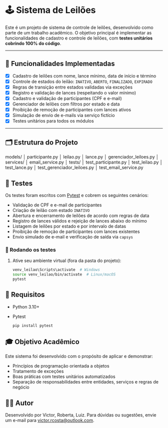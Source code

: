 # 🕹️ Sistema de Leilões

Este é um projeto de sistema de controle de leilões, desenvolvido como parte de um trabalho acadêmico. O objetivo principal é implementar as funcionalidades de cadastro e controle de leilões, com **testes unitários cobrindo 100% do código**.

---

## 📌 Funcionalidades Implementadas

- [x] Cadastro de leilões com nome, lance mínimo, data de início e término
- [x] Controle de estados do leilão: `INATIVO`, `ABERTO`, `FINALIZADO`, `EXPIRADO`
- [x] Regras de transição entre estados validadas via exceções
- [x] Registro e validação de lances (respeitando o valor mínimo)
- [x] Cadastro e validação de participantes (CPF e e-mail)
- [x] Gerenciador de leilões com filtros por estado e data
- [x] Proibição de remoção de participantes com lances ativos
- [x] Simulação de envio de e-mails via serviço fictício
- [x] Testes unitários para todos os módulos

---

## 🗂️ Estrutura do Projeto

models/
│   participante.py
│   leilao.py
│   lance.py
│   gerenciador_leiloes.py
│
services/
│   email_service.py
│
tests/
│   test_participante.py
│   test_leilao.py
│   test_lance.py
│   test_gerenciador_leiloes.py
│   test_email_service.py

## 🧪 Testes

Os testes foram escritos com [Pytest](https://docs.pytest.org/) e cobrem os seguintes cenários:

- Validação de CPF e e-mail de participantes
- Criação de leilão com estado `INATIVO`
- Abertura e encerramento de leilões de acordo com regras de data
- Registro de lances válidos e rejeição de lances abaixo do mínimo
- Listagem de leilões por estado e por intervalo de datas
- Proibição de remoção de participantes com lances existentes
- Envio simulado de e-mail e verificação de saída via `capsys`

### 🔧 Rodando os testes

1. Ative seu ambiente virtual (fora da pasta do projeto):
   ```bash
   venv_leilao\Scripts\activate  # Windows
   source venv_leilao/bin/activate  # Linux/macOS
   pytest

## 📎 Requisitos

- Python 3.10+

- Pytest

   ```bash
   pip install pytest

## 🎓 Objetivo Acadêmico

Este sistema foi desenvolvido com o propósito de aplicar e demonstrar:

- Princípios de programação orientada a objetos
- Tratamento de exceções
- Boas práticas com testes unitários automatizados
- Separação de responsabilidades entre entidades, serviços e regras de negócio

## 👨‍💻 Autor

Desenvolvido por Victor, Roberta, Luiz.
Para dúvidas ou sugestões, envie um e-mail para victor.rcosta@outlook.com.

